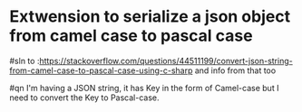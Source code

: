 # Extwension to serialize a json object from camel case to pascal case

#sln to :https://stackoverflow.com/questions/44511199/convert-json-string-from-camel-case-to-pascal-case-using-c-sharp and info from that too

#qn I'm having a JSON string, it has Key in the form of Camel-case but I need to convert the Key to Pascal-case.
